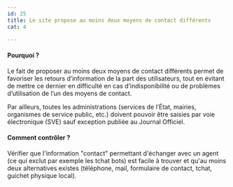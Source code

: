```yaml
---
id: 25
title: Le site propose au moins deux moyens de contact différents
cat: 4

---
```


#### Pourquoi ?

Le fait de proposer au moins deux moyens de contact différents permet de favoriser les retours d’information de la part des utilisateurs, tout en évitant de mettre ce dernier en difficulté en cas d’indisponibilité ou de problèmes d’utilisation de l’un des moyens de contact.

Par ailleurs, toutes les administrations (services de l’État, mairies, organismes de service public, etc.) doivent pouvoir être saisies par voie électronique (SVE) sauf exception publiée au Journal Officiel.

#### Comment contrôler ?

Vérifier que l'information "contact" permettant d'échanger avec un agent (ce qui exclut par exemple les tchat bots) est facile à trouver et qu'au moins deux alternatives existes (téléphone, mail, formulaire de contact, tchat, guichet physique local).
